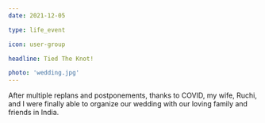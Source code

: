 ```yaml
---
date: 2021-12-05

type: life_event

icon: user-group

headline: Tied The Knot!

photo: 'wedding.jpg'
---
```


After multiple replans and postponements, thanks to COVID,
my wife, Ruchi, and I were finally able to organize our wedding
with our loving family and friends in India.
